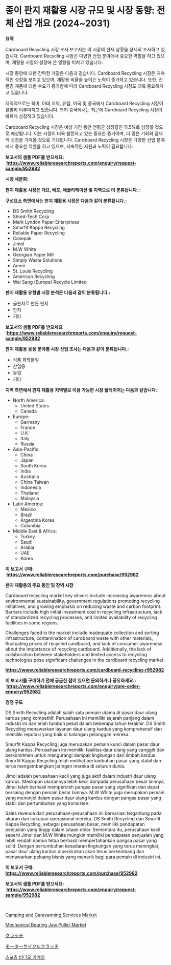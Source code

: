 <p><h1>종이 판지 재활용 시장 규모 및 시장 동향: 전체 산업 개요 (2024~2031)</h1></p><p><strong>요약</strong></p>
<p><p>Cardboard Recycling 시장 조사 보고서는 이 시장의 현재 상황을 상세히 조사하고 있습니다. Cardboard Recycling 시장은 다양한 산업 분야에서 중요한 역할을 하고 있으며, 재활용 시장의 성장에 큰 영향을 미치고 있습니다.</p><p>시장 동향에 대한 간략한 개괄은 다음과 같습니다. Cardboard Recycling 시장은 지속적인 성장을 보이고 있으며, 재활용 비율을 높이는 노력이 증가하고 있습니다. 또한, 친환경 제품에 대한 수요가 증가함에 따라 Cardboard Recycling 시장도 더욱 중요해지고 있습니다.</p><p>지역적으로는 북미, 아태 지역, 유럽, 미국 및 중국에서 Cardboard Recycling 시장이 활발히 이루어지고 있습니다. 특히 중국에서는 최근에 Cardboard Recycling 시장이 빠르게 성장하고 있습니다.</p><p>Cardboard Recycling 시장은 예상 기간 동안 연평균 성장률인 11.5%로 성장할 것으로 예상됩니다. 이는 시장이 더욱 발전하고 있는 중요한 증거이며, 더 많은 기회와 잠재적 성장을 가져올 것으로 기대됩니다. Cardboard Recycling 시장은 다양한 산업 분야에서 중요한 역할을 하고 있으며, 지속적인 지원과 노력이 필요합니다.</p></p>
<p><strong>보고서의 샘플 PDF를 받으세요: &nbsp;<a href="https://www.reliableresearchreports.com/enquiry/request-sample/952982">https://www.reliableresearchreports.com/enquiry/request-sample/952982</a></strong></p>
<p><strong>시장 세분화:</strong></p>
<p><strong> 판지 재활용 시장은 개요, 배포, 애플리케이션 및 지역으로 더 분류됩니다. :</strong></p>
<p><strong>구성요소 측면에서는 판지 재활용 시장은 다음과 같이 분류됩니다.:</strong></p>
<p><ul><li>DS Smith Recycling</li><li>Shred-Tech Corp</li><li>Mark Lyndon Paper Enterprises</li><li>Smurfit Kappa Recycling</li><li>Reliable Paper Recycling</li><li>Casepak</li><li>Jimol</li><li>M.W White</li><li>Georgian Paper Mill</li><li>Simply Waste Solutions</li><li>Amnir</li><li>St. Louis Recycling</li><li>American Recycling</li><li>Wai Sang (Europe) Recycle Limited</li></ul></p>
<p><strong> 판지 재활용 유형별 시장 분석은 다음과 같이 분류됩니다.:</strong></p>
<p><ul><li>골판지로 만든 판지</li><li>판지</li><li>기타</li></ul></p>
<p><strong>보고서의 샘플 PDF를 받으세요 :<a href="https://www.reliableresearchreports.com/enquiry/request-sample/952982">https://www.reliableresearchreports.com/enquiry/request-sample/952982</a></strong></p>
<p><strong> 판지 재활용 응용 분야별 시장 산업 조사는 다음과 같이 분류됩니다.:</strong></p>
<p><ul><li>식품 화학물질</li><li>산업용</li><li>농업</li><li>기타</li></ul></p>
<p><strong>지역 측면에서 판지 재활용 지역별로 이용 가능한 시장 플레이어는 다음과 같습니다.:</strong></p>
<p><ul>
    <li>
        North America:
        <ul>
            <li>United States</li>
            <li>Canada</li>
        </ul>
    </li>
    <li>
        Europe:
        <ul>
            <li>Germany</li>
            <li>France</li>
            <li>U.K.</li>
            <li>Italy</li>
            <li>Russia</li>
        </ul>
    </li>
    <li>
        Asia-Pacific:
        <ul>
            <li>China</li>
            <li>Japan</li>
            <li>South Korea</li>
            <li>India</li>
            <li>Australia</li>
            <li>China Taiwan</li>
            <li>Indonesia</li>
            <li>Thailand</li>
            <li>Malaysia</li>
        </ul>
    </li>
    <li>
        Latin America:
        <ul>
            <li>Mexico</li>
            <li>Brazil</li>
            <li>Argentina Korea</li>
            <li>Colombia</li>
        </ul>
    </li>
    <li>
        Middle East & Africa:
        <ul>
            <li>Turkey</li>
            <li>Saudi</li>
            <li>Arabia</li>
            <li>UAE</li>
            <li>Korea</li>
        </ul>
    </li>
    </ul></p>
<p><strong>이 보고서 구매: &nbsp;<a href="https://www.reliableresearchreports.com/purchase/952982">https://www.reliableresearchreports.com/purchase/952982</a></strong></p>
<p><strong>판지 재활용의 주요 동인 및 장벽 시장</strong></p>
<p><p>Cardboard recycling market key drivers include increasing awareness about environmental sustainability, government regulations promoting recycling initiatives, and growing emphasis on reducing waste and carbon footprint. Barriers include high initial investment cost in recycling infrastructure, lack of standardized recycling processes, and limited availability of recycling facilities in some regions.</p><p>Challenges faced in the market include inadequate collection and sorting infrastructure, contamination of cardboard waste with other materials, fluctuating prices of recycled cardboard, and lack of consumer awareness about the importance of recycling cardboard. Additionally, the lack of collaboration between stakeholders and limited access to recycling technologies pose significant challenges in the cardboard recycling market.</p></p>
<p><strong><a href="https://www.reliableresearchreports.com/cardboard-recycling-r952982">https://www.reliableresearchreports.com/cardboard-recycling-r952982</a></strong></p>
<p><strong>이 보고서를 구매하기 전에 궁금한 점이 있으면 문의하거나 공유하세요.: &nbsp;<a href="https://www.reliableresearchreports.com/enquiry/pre-order-enquiry/952982">https://www.reliableresearchreports.com/enquiry/pre-order-enquiry/952982</a></strong></p>
<p><strong>경쟁 구도</strong></p>
<p><p>DS Smith Recycling adalah salah satu pemain utama di pasar daur ulang kardus yang kompetitif. Perusahaan ini memiliki sejarah panjang dalam industri ini dan telah tumbuh pesat dalam beberapa tahun terakhir. DS Smith Recycling menawarkan layanan daur ulang kardus yang komprehensif dan memiliki reputasi yang baik di kalangan pelanggan mereka.</p><p>Smurfit Kappa Recycling juga merupakan pemain kunci dalam pasar daur ulang kardus. Perusahaan ini memiliki fasilitas daur ulang yang canggih dan berkomitmen untuk mengurangi dampak lingkungan dari limbah kardus. Smurfit Kappa Recycling telah melihat pertumbuhan pasar yang stabil dan terus mengembangkan jaringan mereka di seluruh dunia.</p><p>Jimol adalah perusahaan kecil yang juga aktif dalam industri daur ulang kardus. Meskipun ukurannya lebih kecil daripada perusahaan besar lainnya, Jimol telah berhasil memperoleh pangsa pasar yang signifikan dan dapat bersaing dengan pemain besar lainnya. M.W White juga merupakan pemain yang menonjol dalam pasar daur ulang kardus dengan pangsa pasar yang stabil dan pertumbuhan yang konsisten.</p><p>Sales revenue dari perusahaan-perusahaan ini bervariasi tergantung pada ukuran dan cakupan operasional mereka. DS Smith Recycling dan Smurfit Kappa Recycling, sebagai perusahaan besar, memiliki pendapatan penjualan yang tinggi dalam jutaan dolar. Sementara itu, perusahaan kecil seperti Jimol dan M.W White mungkin memiliki pendapatan penjualan yang lebih rendah namun tetap berhasil mempertahankan pangsa pasar yang solid. Dengan pertumbuhan kesadaran lingkungan yang terus meningkat, pasar daur ulang kardus diperkirakan akan terus berkembang dan menawarkan peluang bisnis yang menarik bagi para pemain di industri ini.</p></p>
<p><strong>이 보고서 구매: &nbsp; <a href="https://www.reliableresearchreports.com/purchase/952982">https://www.reliableresearchreports.com/purchase/952982</a></strong></p>
<p><strong>보고서의 샘플 PDF를 받으세요: &nbsp;<a href="https://www.reliableresearchreports.com/enquiry/request-sample/952982">https://www.reliableresearchreports.com/enquiry/request-sample/952982</a></strong><strong></strong></p>
<p>&nbsp;</p>
<p><p><a href="https://github.com/luckyshygirl/Market-Research-Report-List-4/blob/main/camping-and-caravanning-services-market.md">Camping and Caravanning Services Market</a></p><p><a href="https://www.linkedin.com/pulse/mechanical-bearing-jaw-puller-market-research-report-its-8l3nf">Mechanical Bearing Jaw Puller Market</a></p><p><a href="https://github.com/roulaayoub-saad/Market-Research-Report-List-1/blob/main/848626356112.md">クラッチ</a></p><p><a href="https://github.com/zjkmgcs938405/Market-Research-Report-List-2/blob/main/284374056111.md">モーターサイクルクラッチ</a></p><p><a href="https://github.com/KellyLyncyh543964/Market-Research-Report-List-1/blob/main/976623254229.md">스포츠 비디오 카메라</a></p></p>